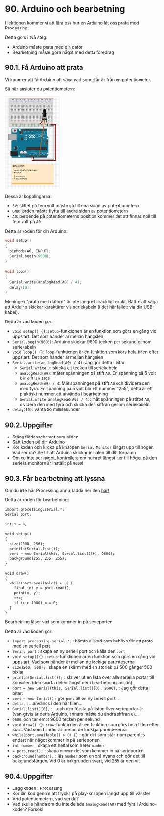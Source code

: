 # 90. Arduino och bearbetning

I lektionen kommer vi att lära oss hur en Arduino
låt oss prata med Processing.

Detta görs i två steg:

- Arduino måste prata med din dator
- Bearbetning måste göra något med detta föredrag

## 90.1. Få Arduino att prata

Vi kommer att få Arduino att säga vad som står
är från en potentiometer.

Så här ansluter du potentiometern:

![Anslut potentiometer](Potmeter.png)

Dessa är kopplingarna:

- `5V`: stiftet på fem volt måste gå till ena sidan av potentiometern
- `GND`: jorden måste flytta till andra sidan av potentiometern
- `A0`: beroende på potentiometerns position kommer det att finnas noll till fem volt på `A0`

Detta är koden för din Arduino:

```c++
void setup() 
{
  pinMode(A0, INPUT);
  Serial.begin(9600);
}

void loop() 
{
  Serial.write(analogRead(A0) / 4);
  delay(10);
}
```

Meningen "prata med datorn" är inte längre tillräckligt exakt.
Bättre att säga att Arduino skickar karaktärer via
seriekabeln (i det här fallet: via din USB-kabel).

Detta är vad koden gör:

- `void setup() {}`: `setup`-funktionen är en funktion som görs en gång vid uppstart. Det som händer är mellan hängslen
- `Serial.begin(9600)`: Arduino skickar 9600 tecken per sekund genom seriekabeln
- `void loop() {}`: `loop`-funktionen är en funktion som körs hela tiden efter uppstart. Det som händer är mellan hängslen
- `Serial.write(analogRead(A0) / 4)`: Jag gör detta i bitar:
    - `Serial.write()`: skicka ett tecken till seriekabeln
    - `analogRead(A0)`: mäter spänningen på stift `A0`. En spänning på 5 volt blir siffran `1023`
    - `analogRead(A0) / 4`: Mät spänningen på stift `A0` och dividera den med fyra. En spänning på 5 volt blir ett nummer "255", detta är ett praktiskt nummer att använda i bearbetning
    - `Serial.write(analogRead(A0) / 4)`: mät spänningen på stiftet `A0`, dividera den med fyra och skicka den siffran genom seriekabeln
- `delay(10)`: vänta tio millisekunder

## 90.2. Uppgifter

- Stäng flödesschemat som bilden
- Sätt koden på din Arduino
- Kör koden och klicka på knappen `Serial Monitor` längst upp till höger. Vad ser du? Se till att Arduino skickar initialen till ditt förnamn
- Om du inte ser något, kontrollera om numret längst ner till höger på den seriella monitorn är inställt på `9600`!

## 90.3. Får bearbetning att lyssna

Om du inte har Processing ännu, ladda ner den [här!](https://processing.org/download)

Detta är koden för bearbetning:

```processing
import processing.serial.*;
Serial port;

int x = 0;

void setup()
{
  size(1000, 256);
  println(Serial.list());
  port = new Serial(this, Serial.list()[0], 9600);
  background(255, 255, 255);
}

void draw()
{
  while(port.available() > 0) {
    final int y = port.read();
    point(x, y);
    ++x;
    if (x > 1000) x = 0;
  }
}
```

Bearbetning läser vad som kommer in på serieporten.

Detta är vad koden gör:

- `import processing.serial.*;` : hämta all kod som behövs för att prata med en seriell port
- `Serial port` : skapa en ny seriell port och kalla den `port`
- `void setup(){}` : `setup`-funktionen är en funktion som görs en gång vid uppstart. Vad som händer är mellan de lockiga parenteserna
- `size(500, 500);` : skapa en skärm med en storlek på 500 gånger 500 pixlar
- `println(Serial.list());` : skriver ut en lista över alla seriella portar till konsolen (den svarta delen längst ner i bearbetningsmiljön)
- `port = new Serial(this, Serial.list()[0], 9600);` : Jag gör detta i bitar:
- `port = new Serial()` : gör `port` till en ny seriell port...
- `detta,` : ...används i den här filen...
- `Serial.list()[0],` : ...och den första på listan över serieportar är (vanligtvis är detta Arduino, annars måste du ändra siffran `0`)...
- `9600`: och tar emot 9600 tecken per sekund
- `void draw() {}`: `draw`-funktionen är en funktion som görs hela tiden efter start. Vad som händer är mellan de lockiga parenteserna
- `while(port.available() > 0) {}` : gör det som står inom parentes endast när något kommer in på serieporten
- `int number` : skapa ett heltal som heter `number`
- `= port.read();` : skapa `nummer` det som kommer in på serieporten
- `background(number);` : läs `number` som en grå nyans och gör det till bakgrundsfärgen. Vid 0 är bakgrunden svart, vid 255 är den vit


## 90.4. Uppgifter 

- Lägg koden i Processing
- Kör din kod genom att trycka på play-knappen längst upp till vänster
- Vrid potentiometern, vad ser du?
- Vad skulle hända om du inte delade `analogRead(A0)` med fyra i Arduino-koden? Försök!

